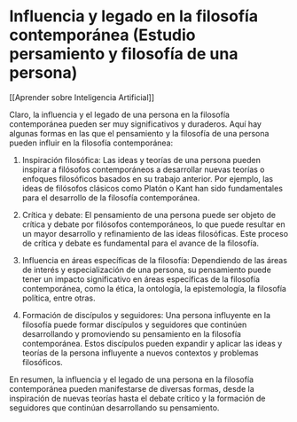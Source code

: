 # Influencia y legado en la filosofía contemporánea (Estudio persamiento y filosofía de una persona)

[[Aprender sobre Inteligencia Artificial]]

Claro, la influencia y el legado de una persona en la filosofía contemporánea pueden ser muy significativos y duraderos. Aquí hay algunas formas en las que el pensamiento y la filosofía de una persona pueden influir en la filosofía contemporánea:

1. Inspiración filosófica: Las ideas y teorías de una persona pueden inspirar a filósofos contemporáneos a desarrollar nuevas teorías o enfoques filosóficos basados en su trabajo anterior. Por ejemplo, las ideas de filósofos clásicos como Platón o Kant han sido fundamentales para el desarrollo de la filosofía contemporánea.

2. Crítica y debate: El pensamiento de una persona puede ser objeto de crítica y debate por filósofos contemporáneos, lo que puede resultar en un mayor desarrollo y refinamiento de las ideas filosóficas. Este proceso de crítica y debate es fundamental para el avance de la filosofía.

3. Influencia en áreas específicas de la filosofía: Dependiendo de las áreas de interés y especialización de una persona, su pensamiento puede tener un impacto significativo en áreas específicas de la filosofía contemporánea, como la ética, la ontología, la epistemología, la filosofía política, entre otras.

4. Formación de discípulos y seguidores: Una persona influyente en la filosofía puede formar discípulos y seguidores que continúen desarrollando y promoviendo su pensamiento en la filosofía contemporánea. Estos discípulos pueden expandir y aplicar las ideas y teorías de la persona influyente a nuevos contextos y problemas filosóficos.

En resumen, la influencia y el legado de una persona en la filosofía contemporánea pueden manifestarse de diversas formas, desde la inspiración de nuevas teorías hasta el debate crítico y la formación de seguidores que continúan desarrollando su pensamiento.
